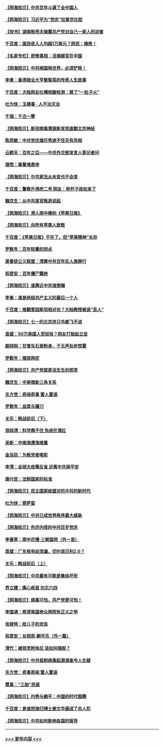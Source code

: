 #### [【网海拾贝】中共百年斗遍了全中国人](../pages/nsc993/n13060020.md?t=07021901) 
#### [【网海拾贝】习近平为“党庆”拉普京壮胆](../pages/nsc993/n13057781.md?t=07021901) 
#### [【投书】湖南殷亮夫揭露共产党对自己一家人的迫害](../pages/nsc993/n13057744.md?t=07021901) 
#### [千百度：国民收入人均超1万美元？网民：搞笑！](../pages/nsc993/n13057692.md?t=07021901) 
#### [【名家专栏】悲惨真相：活摘器官在中国](../pages/nsc993/n13056611.md?t=07021901) 
#### [【网海拾贝】中共祸国殃世界，必须铲除！](../pages/nsc993/n13056011.md?t=07021901) 
#### [李勇：香港报业大亨黎智英的传奇人生故事](../pages/nsc993/n13055258.md?t=07021901) 
#### [千百度：大陆网友吐槽核酸检测：窝了“一肚子火”](../pages/nsc993/n13055194.md?t=07021901) 
#### [吐为快：玉楼春 · 人不治天治](../pages/nsc993/n13054028.md?t=07021901) 
#### [千瑞：千古一孽](../pages/nsc993/n13054016.md?t=07021901) 
#### [【网海拾贝】新冠病毒溯源新发现直戳北京神经](../pages/nsc993/n13052425.md?t=07021901) 
#### [陈思敏：中共党庆烟花秀遮不住天有异相](../pages/nsc993/n13052020.md?t=07021901) 
#### [云鹤天：百年之后——中共外交部发言人答记者问](../pages/nsc993/n13051604.md?t=07021901) 
#### [理悟：毒誓难救命](../pages/nsc993/n13051601.md?t=07021901) 
#### [【网海拾贝】中共家法从未变也不会变](../pages/nsc993/n13050366.md?t=07021901) 
#### [千百度：警察升港府二号 网友：枪杆子政权来了](../pages/nsc993/n13050261.md?t=07021901) 
#### [魏京生：从中共高官叛逃说起](../pages/nsc993/n13048997.md?t=07021901) 
#### [【网海拾贝】港人雨中痛别《苹果日报》](../pages/nsc993/n13048941.md?t=07021901) 
#### [【网海拾贝】向所有苹果人致敬](../pages/nsc993/n13046795.md?t=07021901) 
#### [千百度：《苹果日报》不在了，但“苹果精神”长存](../pages/nsc993/n13046703.md?t=07021901) 
#### [罗慰年：百年较量的拐点](../pages/nsc993/n13046542.md?t=07021901) 
#### [基督徒公义联盟：清算中共百年反人类罪行](../pages/nsc993/n13046499.md?t=07021901) 
#### [祝君安：百年僵尸罄绝](../pages/nsc993/n13045595.md?t=07021901) 
#### [【网海拾贝】谁靠近中共谁倒楣](../pages/nsc993/n13044667.md?t=07021901) 
#### [李勇：谁是终结共产主义的最后一个人](../pages/nsc993/n13044397.md?t=07021901) 
#### [千百度：推翻爱因斯坦相对论？大陆教授被讽“丢人”](../pages/nsc993/n13043908.md?t=07021901) 
#### [【网海拾贝】七一的北京连只鸟都飞不进](../pages/nsc993/n13041377.md?t=07021901) 
#### [袁斌：50万美国人受奴役？网友打脸赵立坚](../pages/nsc993/n13041330.md?t=07021901) 
#### [颜纯钩：甘冒矢石竟粉身，于无声处听惊雷](../pages/nsc993/n13041140.md?t=07021901) 
#### [罗慰年：猪崇拜症](../pages/nsc993/n13041071.md?t=07021901) 
#### [【网海拾贝】共产党就是活生生的邪灵](../pages/nsc993/n13036627.md?t=07021901) 
#### [魏京生：中美俄新三角关系](../pages/nsc993/n13035986.md?t=07021901) 
#### [东方觉：奇闻奇事 雷人雷语](../pages/nsc993/n13035878.md?t=07021901) 
#### [罗慰年：韭菜与镰刀](../pages/nsc993/n13034374.md?t=07021901) 
#### [关乐：韩战前后（下）](../pages/nsc993/n13034113.md?t=07021901) 
#### [郑纯清：科学靠不住 免疫在漂红](../pages/nsc993/n13034093.md?t=07021901) 
#### [吴新：中南海遭海难重](../pages/nsc993/n13034084.md?t=07021901) 
#### [金浴凤：为叛党者喝彩](../pages/nsc993/n13034058.md?t=07021901) 
#### [李清：全球大疫需反省 远离中共保平安](../pages/nsc993/n13033784.md?t=07021901) 
#### [唐付民：法制国家的标准](../pages/nsc993/n13032944.md?t=07021901) 
#### [【网海拾贝】民主国家结盟对抗中共的新时代](../pages/nsc993/n13031717.md?t=07021901) 
#### [吐为快：菩萨蛮](../pages/nsc993/n13030033.md?t=07021901) 
#### [【网海拾贝】中共已成世界秩序最大威胁](../pages/nsc993/n13028138.md?t=07021901) 
#### [【网海拾贝】色厉内荏的中共百岁党庆](../pages/nsc993/n13025582.md?t=07021901) 
#### [李春草：雨中花慢‧三朝国师（外一首）](../pages/nsc993/n13025567.md?t=07021901) 
#### [袁斌：广东核电站泄漏，切尔诺贝利2.0？](../pages/nsc993/n13025475.md?t=07021901) 
#### [关乐：韩战前后（上）](../pages/nsc993/n13025387.md?t=07021901) 
#### [【网海拾贝】中共最有可能是集体坏死](../pages/nsc993/n13023101.md?t=07021901) 
#### [界立建：痛心疾首 勿忘六四](../pages/nsc993/n13022339.md?t=07021901) 
#### [【网海拾贝】病毒可怕，共产党更可怕！](../pages/nsc993/n13020728.md?t=07021901) 
#### [李国涛：希望美国参众两院有正义之举](../pages/nsc993/n13020674.md?t=07021901) 
#### [张彼特：给儿子的忠告](../pages/nsc993/n13018934.md?t=07021901) 
#### [祝君安：长相思‧躺平乐（外一篇）](../pages/nsc993/n13018923.md?t=07021901) 
#### [清竹：被邪灵附体后 该如何摆脱？](../pages/nsc993/n13018877.md?t=07021901) 
#### [【网海拾贝】中共抵制病毒起源调查令人生疑](../pages/nsc993/n13017785.md?t=07021901) 
#### [东方觉：奇事奇闻 雷人雷语](../pages/nsc993/n13017577.md?t=07021901) 
#### [慧真：“三胎”民谣](../pages/nsc993/n13017394.md?t=07021901) 
#### [【网海拾贝】内卷与躺平：中国的时代图腾](../pages/nsc993/n13016128.md?t=07021901) 
#### [千百度：是谁把海归博士姜文华逼成了杀人犯](../pages/nsc993/n13015218.md?t=07021901) 
#### [【网海拾贝】中共如何影响各国的报导](../pages/nsc993/n13012599.md?t=07021901) 

----
#### [ >>> 更早内容 <<< ](../indexes/nsc993-earlier.md)

